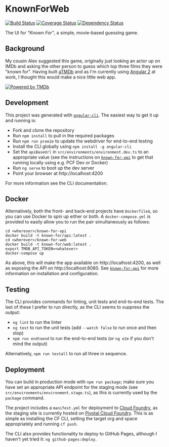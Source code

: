 # KnownForWeb

[![Build Status]][Travis]
[![Coverage Status]][Coveralls]
[![Dependency Status]][DavidDM]

The UI for *"Known For"*, a simple, movie-based guessing game.

## Background

My cousin Alex suggested this game, originally just looking an actor up
on IMDb and asking the other person to guess which top three films they
were "known for". Having built [aTMDb] and as I'm currently using
[Angular 2] at work, I thought this would make a nice little web app.

[![Powered by TMDb][TMDb logo]][TMDb]

## Development

This project was generated with [`angular-cli`]. The easiest way to get
it up and running is:

 - Fork and clone the repository
 - Run `npm install` to pull in the required packages
 - Run `npm run pree2e` to update the webdriver for end-to-end testing
 - Install the CLI globally using `npm install -g angular-cli`
 - Set the `apiBaseUrl` in `src/environments/environment.dev.ts` to an
   appropriate value (see the instructions on [`known-for-api`] to get
   that running locally using e.g. PCF Dev or Docker)
 - Run `ng serve` to boot up the dev server
 - Point your browser at http://localhost:4200

For more information see the CLI documentation.

## Docker

Alternatively, both the front- and back-end projects have `Dockerfile`s,
so you can use Docker to spin up either or both. A `docker-compose.yml`
is provided to easily allow you to run the pair simultaneously as
follows:

    cd <wherever>/known-for-api
    docker build -t known-for/api:latest .
    cd <wherever>/known-for-web
    docker build -t known-for/web:latest .
    export TMDB_API_TOKEN=<whatever>
    docker-compose up

As above, this will make the app available on http://localhost:4200, as
well as exposing the API on http://localhost:8080. See [`known-for-api`]
for more information on installation and configuration.

## Testing

The CLI provides commands for linting, unit tests and end-to-end tests.
The last of these I prefer to run directly, as the CLI seems to suppress
the output:

 - `ng lint` to run the linter
 - `ng test` to run the unit tests (add `--watch false` to run once and
   then stop)
 - `npm run endtoend` to run the end-to-end tests (or `ng e2e` if you
   don't mind the output)

Alternatively, `npm run testall` to run all three in sequence.

## Deployment

You can build in production mode with `npm run package`; make sure you
have set an appropriate API endpoint for the staging mode (see
`src/environments/environment.stage.ts`), as this is currently used by
the `package` command.

The project includes a `manifest.yml` for deployment to [Cloud Foundry],
as the staging site is currently hosted on [Pivotal Cloud Foundry]. This
is as simple as installing the CF CLI, setting the target org and space
appropriately and running `cf push`.

The CLI also provides functionality to deploy to GitHub Pages, although
I haven't yet tried it: `ng github-pages:deploy`.

  [Angular 2]: https://angular.io
  [`angular-cli`]: https://github.com/angular/angular-cli
  [aTMDb]: https://pythonhosted.org/atmdb/
  [Build Status]: https://travis-ci.org/textbook/known-for-web.svg?branch=master
  [Cloud Foundry]: https://www.cloudfoundry.org/
  [Coverage Status]: https://coveralls.io/repos/github/textbook/known-for-web/badge.svg?branch=master
  [Coveralls]: https://coveralls.io/github/textbook/known-for-web?branch=master
  [Dependency Status]: https://david-dm.org/textbook/known-for-web/status.svg
  [DavidDM]: https://david-dm.org/textbook/known-for-web
  [`known-for-api`]: https://github.com/textbook/known-for-api
  [Pivotal Cloud Foundry]: https://pivotal.io/platform
  [TMDb]: https://www.themoviedb.org/
  [TMDb logo]: https://assets.tmdb.org/images/logos/var_2_1_PoweredByTMDB_Blk_Logo_Bree.png
  [Travis]: https://travis-ci.org/textbook/known-for-web
